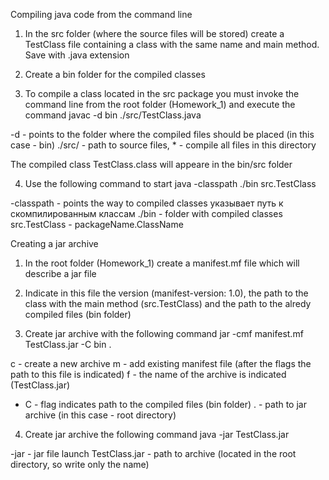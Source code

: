 Compiling java code from the command line

1. In the src folder (where the source files will be stored) create a TestClass file containing a class with the same name and main method. Save with .java extension

2. Create a bin folder for the compiled classes

3. To compile a class located in the src package you must invoke the command line from the root folder (Homework_1) and execute the command
javac -d bin ./src/TestClass.java

-d -  points to the folder where the compiled files should be placed (in this case - bin)
./src/ - path to source files,  * - compile all files in this directory

The compiled class TestClass.class will appeare in the bin/src folder

4. Use the following command to start 
java -classpath ./bin src.TestClass

-classpath - points the way to compiled classes указывает путь к скомпилированным классам
./bin - folder with compiled classes 
src.TestClass  - packageName.ClassName 


Creating a jar archive

1. In the root folder (Homework_1) create a manifest.mf file which will describe a jar file

2. Indicate in this file the version (manifest-version: 1.0), the path to the class with the main method (src.TestClass) and the path to the alredy compiled files (bin folder)

3. Create jar archive with the following command
jar -cmf manifest.mf TestClass.jar -C bin .

c - create a new archive
m - add existing manifest file (after the flags the path to this file is indicated) 
f - the name of the archive is indicated (TestClass.jar)
- C - flag indicates path to the compiled files (bin folder)
. - path to jar archive (in this case - root directory)

4. Create jar archive the following command
java -jar TestClass.jar

-jar - jar file launch 
TestClass.jar - path to archive (located in the root directory, so write only the name)









